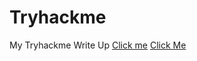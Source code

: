 # Tryhackme
My Tryhackme Write Up
<a href="https://facebook.com">Click me</a>
[Click Me](https://facebook.com)
